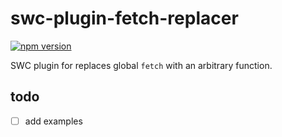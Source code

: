 # swc-plugin-fetch-replacer

[![npm version](https://badge.fury.io/js/swc-plugin-fetch-replacer.svg)](https://badge.fury.io/js/swc-plugin-fetch-replacer)

SWC plugin for replaces global `fetch` with an arbitrary function.

## todo

- [ ] add examples
